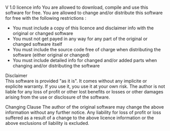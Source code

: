 V 1.0 licence info
You are allowed to download, compile and use this software for free.
You are allowed to change and/or distribute this software for free with the following restrictions :
- You must include a copy of this licence and disclaimer info with the original or changed software
- You must not get payed in any way for any part of the original or changed software itself
- You must include the source code free of charge when distributing the software (either original or changed)
- You must include detailed info for changed and/or added parts when changing and/or distributing the software

Disclaimer  
This software is provided "as it is". It comes without any implicite or explicite warranty.
If you use it, you use it at your own risk.
The author is not liable for any loss of profit or other lost benefits or losses or other damages arising from the use or disclosure of the software.

Changing Clause
The author of the original software may change the above information without any further notice.
Any liability for loss of profit or loss suffered as a result of a change to the above licence information or the above exclusions of liability is excluded.
